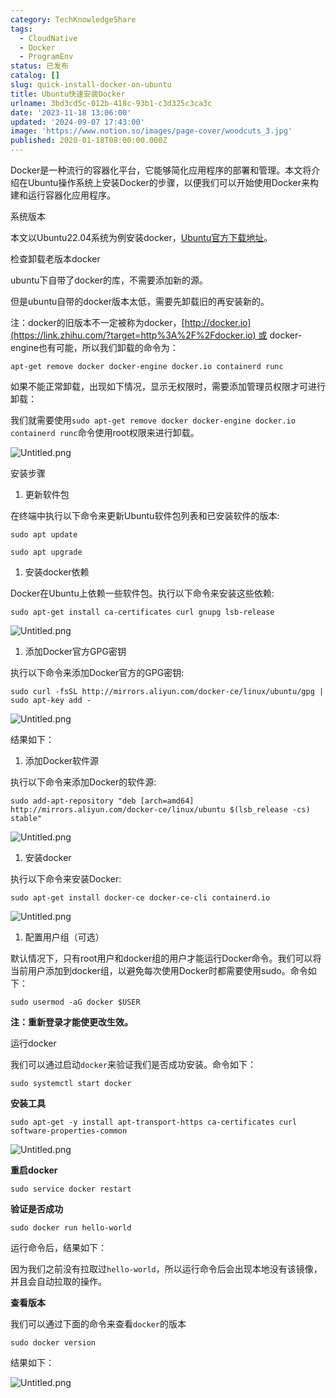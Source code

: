 ```yaml
---
category: TechKnowledgeShare
tags:
  - CloudNative
  - Docker
  - ProgramEnv
status: 已发布
catalog: []
slug: quick-install-docker-on-ubuntu
title: Ubuntu快速安装Docker
urlname: 3bd3cd5c-012b-418c-93b1-c3d325c3ca3c
date: '2023-11-18 13:06:00'
updated: '2024-09-07 17:43:00'
image: 'https://www.notion.so/images/page-cover/woodcuts_3.jpg'
published: 2020-01-18T08:00:00.000Z
---
```


Docker是一种流行的容器化平台，它能够简化应用程序的部署和管理。本文将介绍在Ubuntu操作系统上安装Docker的步骤，以便我们可以开始使用Docker来构建和运行容器化应用程序。


系统版本


本文以Ubuntu22.04系统为例安装docker，[Ubuntu官方下载地址](https://link.zhihu.com/?target=https%3A%2F%2Fubuntu.com%2Fdownload)。


检查卸载老版本docker


ubuntu下自带了docker的库，不需要添加新的源。


但是ubuntu自带的docker版本太低，需要先卸载旧的再安装新的。


注：docker的旧版本不一定被称为docker，[http://docker.io](https://link.zhihu.com/?target=http%3A%2F%2Fdocker.io) 或 docker-engine也有可能，所以我们卸载的命令为：


`apt-get remove docker docker-engine docker.io containerd runc`


如果不能正常卸载，出现如下情况，显示无权限时，需要添加管理员权限才可进行卸载：


我们就需要使用`sudo apt-get remove docker docker-engine docker.io containerd runc`命令使用root权限来进行卸载。


![Untitled.png](https://prod-files-secure.s3.us-west-2.amazonaws.com/5d24fe63-e567-4804-86f9-9fdc62e13082/39952d0f-7851-4550-b715-72a33876c773/Untitled.png?X-Amz-Algorithm=AWS4-HMAC-SHA256&X-Amz-Content-Sha256=UNSIGNED-PAYLOAD&X-Amz-Credential=ASIAZI2LB46625CT6GJE%2F20250321%2Fus-west-2%2Fs3%2Faws4_request&X-Amz-Date=20250321T053830Z&X-Amz-Expires=3600&X-Amz-Security-Token=IQoJb3JpZ2luX2VjEEUaCXVzLXdlc3QtMiJGMEQCIFLVCxmRnwZJE9w2FPoeS3lBgk%2Fv9sd367We4GcrYmGhAiBbrpHh6rlajuV19yyRv67wfEw833ALkZ0GisV9dm5qtyqIBAie%2F%2F%2F%2F%2F%2F%2F%2F%2F%2F8BEAAaDDYzNzQyMzE4MzgwNSIMI1EWGQhNWPwhe8InKtwDjmo81%2F7EhyHQ%2FN3A3ic1zjJ6sQh338dT2iHMt%2F9KsjqssZ%2BL2o0ik09yo7OZuAhpMfebTYMsriTMPp6Z9mVJNHFP6nZN1EJpH95kRbjG%2Ba56aSNC57UCbOv1j39rDB7YT4WphmnsErQb%2BVXUgOb6Y75IFEdND%2FzM1DtHV7aNLYM5bcG9THfSR94F942%2FpVbUaMoY1qKo%2BtGiqkL0lBCqsL4X3UgHiXaanbaezyscxvwsfRaW%2Fo0tz7OBadXZH9mHnXDa%2F27LJz%2FuphkZ03DisSDgBcN9eHXkcly3DVVtIgRqZc2nWcu8AESQXzyjoj%2B8cYkYnuRKFBslaOfsp%2Byoz0KrGmPkcZLmwOWf8UmukHx%2B78NqNVeGirOIrTKrXUVdR0LDe2bs4pa42IX7Nb15O%2BpMezMMxlJxZ7HGLum4ZwmSUL1GRCg5VqpurEWbcOaEOp%2Baa2XnazHrj8%2B670DdF5qgPmy03VdMsGpK04b5MFY%2BM77yrTD4QsUVUP4aMdpwdITwyiAohRcFKfvblCifBFbQqSqB3utDSAHIO5lLB53LDj7t1gH8d3Pp2xUdD2Z90IlxgrsH2YaTLE5rdvl5FvP6acdfrFp87XlycUDaQzjsvt64pWUXqUtjRBEw%2FdbzvgY6pgEy0gdTWFw0ZskfMgLzyNI2aDfo6TRHu0sySknLP6fLe9B0IScGDbofhDWmC4DPgf3wEDRVgtF5vKC3OCVrWIXjSXkxZFJMbpTjxnlJC5GK3JdHdG9GI2Y7DUJzYFibUhSTua%2BP2Z9hBer%2FJdeM0AJ5kzlwN5IduEmnpjOMo62ZbjCM0mLq4TowRPdGtCbYFA7WKsvXoAj4LDmAe3R84qKYvtI5iIZc&X-Amz-Signature=57ff32e77936029abb1019705bfb607e9ad0b092f2915aee6f13a07f0c6834ee&X-Amz-SignedHeaders=host&x-id=GetObject)


安装步骤

1. 更新软件包

在终端中执行以下命令来更新Ubuntu软件包列表和已安装软件的版本:


`sudo apt update`


`sudo apt upgrade`

1. 安装docker依赖

Docker在Ubuntu上依赖一些软件包。执行以下命令来安装这些依赖:


`sudo apt-get install ca-certificates curl gnupg lsb-release`


![Untitled.png](https://prod-files-secure.s3.us-west-2.amazonaws.com/5d24fe63-e567-4804-86f9-9fdc62e13082/b5a549a8-6621-4824-a151-93e8b0592f14/Untitled.png?X-Amz-Algorithm=AWS4-HMAC-SHA256&X-Amz-Content-Sha256=UNSIGNED-PAYLOAD&X-Amz-Credential=ASIAZI2LB46625CT6GJE%2F20250321%2Fus-west-2%2Fs3%2Faws4_request&X-Amz-Date=20250321T053830Z&X-Amz-Expires=3600&X-Amz-Security-Token=IQoJb3JpZ2luX2VjEEUaCXVzLXdlc3QtMiJGMEQCIFLVCxmRnwZJE9w2FPoeS3lBgk%2Fv9sd367We4GcrYmGhAiBbrpHh6rlajuV19yyRv67wfEw833ALkZ0GisV9dm5qtyqIBAie%2F%2F%2F%2F%2F%2F%2F%2F%2F%2F8BEAAaDDYzNzQyMzE4MzgwNSIMI1EWGQhNWPwhe8InKtwDjmo81%2F7EhyHQ%2FN3A3ic1zjJ6sQh338dT2iHMt%2F9KsjqssZ%2BL2o0ik09yo7OZuAhpMfebTYMsriTMPp6Z9mVJNHFP6nZN1EJpH95kRbjG%2Ba56aSNC57UCbOv1j39rDB7YT4WphmnsErQb%2BVXUgOb6Y75IFEdND%2FzM1DtHV7aNLYM5bcG9THfSR94F942%2FpVbUaMoY1qKo%2BtGiqkL0lBCqsL4X3UgHiXaanbaezyscxvwsfRaW%2Fo0tz7OBadXZH9mHnXDa%2F27LJz%2FuphkZ03DisSDgBcN9eHXkcly3DVVtIgRqZc2nWcu8AESQXzyjoj%2B8cYkYnuRKFBslaOfsp%2Byoz0KrGmPkcZLmwOWf8UmukHx%2B78NqNVeGirOIrTKrXUVdR0LDe2bs4pa42IX7Nb15O%2BpMezMMxlJxZ7HGLum4ZwmSUL1GRCg5VqpurEWbcOaEOp%2Baa2XnazHrj8%2B670DdF5qgPmy03VdMsGpK04b5MFY%2BM77yrTD4QsUVUP4aMdpwdITwyiAohRcFKfvblCifBFbQqSqB3utDSAHIO5lLB53LDj7t1gH8d3Pp2xUdD2Z90IlxgrsH2YaTLE5rdvl5FvP6acdfrFp87XlycUDaQzjsvt64pWUXqUtjRBEw%2FdbzvgY6pgEy0gdTWFw0ZskfMgLzyNI2aDfo6TRHu0sySknLP6fLe9B0IScGDbofhDWmC4DPgf3wEDRVgtF5vKC3OCVrWIXjSXkxZFJMbpTjxnlJC5GK3JdHdG9GI2Y7DUJzYFibUhSTua%2BP2Z9hBer%2FJdeM0AJ5kzlwN5IduEmnpjOMo62ZbjCM0mLq4TowRPdGtCbYFA7WKsvXoAj4LDmAe3R84qKYvtI5iIZc&X-Amz-Signature=b6e9b83845301b74d6e36996cdfab404f1d27963a83bdfa0dcf00d00c9691d35&X-Amz-SignedHeaders=host&x-id=GetObject)

1. 添加Docker官方GPG密钥

执行以下命令来添加Docker官方的GPG密钥:


`sudo curl -fsSL http://mirrors.aliyun.com/docker-ce/linux/ubuntu/gpg | sudo apt-key add -`


![Untitled.png](https://prod-files-secure.s3.us-west-2.amazonaws.com/5d24fe63-e567-4804-86f9-9fdc62e13082/98014b5e-f5b7-4b16-804e-ab6917971bd3/Untitled.png?X-Amz-Algorithm=AWS4-HMAC-SHA256&X-Amz-Content-Sha256=UNSIGNED-PAYLOAD&X-Amz-Credential=ASIAZI2LB46625CT6GJE%2F20250321%2Fus-west-2%2Fs3%2Faws4_request&X-Amz-Date=20250321T053830Z&X-Amz-Expires=3600&X-Amz-Security-Token=IQoJb3JpZ2luX2VjEEUaCXVzLXdlc3QtMiJGMEQCIFLVCxmRnwZJE9w2FPoeS3lBgk%2Fv9sd367We4GcrYmGhAiBbrpHh6rlajuV19yyRv67wfEw833ALkZ0GisV9dm5qtyqIBAie%2F%2F%2F%2F%2F%2F%2F%2F%2F%2F8BEAAaDDYzNzQyMzE4MzgwNSIMI1EWGQhNWPwhe8InKtwDjmo81%2F7EhyHQ%2FN3A3ic1zjJ6sQh338dT2iHMt%2F9KsjqssZ%2BL2o0ik09yo7OZuAhpMfebTYMsriTMPp6Z9mVJNHFP6nZN1EJpH95kRbjG%2Ba56aSNC57UCbOv1j39rDB7YT4WphmnsErQb%2BVXUgOb6Y75IFEdND%2FzM1DtHV7aNLYM5bcG9THfSR94F942%2FpVbUaMoY1qKo%2BtGiqkL0lBCqsL4X3UgHiXaanbaezyscxvwsfRaW%2Fo0tz7OBadXZH9mHnXDa%2F27LJz%2FuphkZ03DisSDgBcN9eHXkcly3DVVtIgRqZc2nWcu8AESQXzyjoj%2B8cYkYnuRKFBslaOfsp%2Byoz0KrGmPkcZLmwOWf8UmukHx%2B78NqNVeGirOIrTKrXUVdR0LDe2bs4pa42IX7Nb15O%2BpMezMMxlJxZ7HGLum4ZwmSUL1GRCg5VqpurEWbcOaEOp%2Baa2XnazHrj8%2B670DdF5qgPmy03VdMsGpK04b5MFY%2BM77yrTD4QsUVUP4aMdpwdITwyiAohRcFKfvblCifBFbQqSqB3utDSAHIO5lLB53LDj7t1gH8d3Pp2xUdD2Z90IlxgrsH2YaTLE5rdvl5FvP6acdfrFp87XlycUDaQzjsvt64pWUXqUtjRBEw%2FdbzvgY6pgEy0gdTWFw0ZskfMgLzyNI2aDfo6TRHu0sySknLP6fLe9B0IScGDbofhDWmC4DPgf3wEDRVgtF5vKC3OCVrWIXjSXkxZFJMbpTjxnlJC5GK3JdHdG9GI2Y7DUJzYFibUhSTua%2BP2Z9hBer%2FJdeM0AJ5kzlwN5IduEmnpjOMo62ZbjCM0mLq4TowRPdGtCbYFA7WKsvXoAj4LDmAe3R84qKYvtI5iIZc&X-Amz-Signature=926a9b3e6f3cd3d946975a0e51ccddec4628ba7e83b797b371bdcd3a6ca78e4c&X-Amz-SignedHeaders=host&x-id=GetObject)


结果如下：

1. 添加Docker软件源

执行以下命令来添加Docker的软件源:


`sudo add-apt-repository "deb [arch=amd64] http://mirrors.aliyun.com/docker-ce/linux/ubuntu $(lsb_release -cs) stable"`


![Untitled.png](https://prod-files-secure.s3.us-west-2.amazonaws.com/5d24fe63-e567-4804-86f9-9fdc62e13082/7fc5bdbe-9d4c-48b8-ba03-3309380f47ba/Untitled.png?X-Amz-Algorithm=AWS4-HMAC-SHA256&X-Amz-Content-Sha256=UNSIGNED-PAYLOAD&X-Amz-Credential=ASIAZI2LB46625CT6GJE%2F20250321%2Fus-west-2%2Fs3%2Faws4_request&X-Amz-Date=20250321T053830Z&X-Amz-Expires=3600&X-Amz-Security-Token=IQoJb3JpZ2luX2VjEEUaCXVzLXdlc3QtMiJGMEQCIFLVCxmRnwZJE9w2FPoeS3lBgk%2Fv9sd367We4GcrYmGhAiBbrpHh6rlajuV19yyRv67wfEw833ALkZ0GisV9dm5qtyqIBAie%2F%2F%2F%2F%2F%2F%2F%2F%2F%2F8BEAAaDDYzNzQyMzE4MzgwNSIMI1EWGQhNWPwhe8InKtwDjmo81%2F7EhyHQ%2FN3A3ic1zjJ6sQh338dT2iHMt%2F9KsjqssZ%2BL2o0ik09yo7OZuAhpMfebTYMsriTMPp6Z9mVJNHFP6nZN1EJpH95kRbjG%2Ba56aSNC57UCbOv1j39rDB7YT4WphmnsErQb%2BVXUgOb6Y75IFEdND%2FzM1DtHV7aNLYM5bcG9THfSR94F942%2FpVbUaMoY1qKo%2BtGiqkL0lBCqsL4X3UgHiXaanbaezyscxvwsfRaW%2Fo0tz7OBadXZH9mHnXDa%2F27LJz%2FuphkZ03DisSDgBcN9eHXkcly3DVVtIgRqZc2nWcu8AESQXzyjoj%2B8cYkYnuRKFBslaOfsp%2Byoz0KrGmPkcZLmwOWf8UmukHx%2B78NqNVeGirOIrTKrXUVdR0LDe2bs4pa42IX7Nb15O%2BpMezMMxlJxZ7HGLum4ZwmSUL1GRCg5VqpurEWbcOaEOp%2Baa2XnazHrj8%2B670DdF5qgPmy03VdMsGpK04b5MFY%2BM77yrTD4QsUVUP4aMdpwdITwyiAohRcFKfvblCifBFbQqSqB3utDSAHIO5lLB53LDj7t1gH8d3Pp2xUdD2Z90IlxgrsH2YaTLE5rdvl5FvP6acdfrFp87XlycUDaQzjsvt64pWUXqUtjRBEw%2FdbzvgY6pgEy0gdTWFw0ZskfMgLzyNI2aDfo6TRHu0sySknLP6fLe9B0IScGDbofhDWmC4DPgf3wEDRVgtF5vKC3OCVrWIXjSXkxZFJMbpTjxnlJC5GK3JdHdG9GI2Y7DUJzYFibUhSTua%2BP2Z9hBer%2FJdeM0AJ5kzlwN5IduEmnpjOMo62ZbjCM0mLq4TowRPdGtCbYFA7WKsvXoAj4LDmAe3R84qKYvtI5iIZc&X-Amz-Signature=29f9556e6cccf814754b257c12d9c224b4a2c28b8d24d3cc613c735bb90d367e&X-Amz-SignedHeaders=host&x-id=GetObject)

1. 安装docker

执行以下命令来安装Docker:


`sudo apt-get install docker-ce docker-ce-cli containerd.io`


![Untitled.png](https://prod-files-secure.s3.us-west-2.amazonaws.com/5d24fe63-e567-4804-86f9-9fdc62e13082/d5ede442-ffc5-49c3-a76a-76559a797244/Untitled.png?X-Amz-Algorithm=AWS4-HMAC-SHA256&X-Amz-Content-Sha256=UNSIGNED-PAYLOAD&X-Amz-Credential=ASIAZI2LB46625CT6GJE%2F20250321%2Fus-west-2%2Fs3%2Faws4_request&X-Amz-Date=20250321T053830Z&X-Amz-Expires=3600&X-Amz-Security-Token=IQoJb3JpZ2luX2VjEEUaCXVzLXdlc3QtMiJGMEQCIFLVCxmRnwZJE9w2FPoeS3lBgk%2Fv9sd367We4GcrYmGhAiBbrpHh6rlajuV19yyRv67wfEw833ALkZ0GisV9dm5qtyqIBAie%2F%2F%2F%2F%2F%2F%2F%2F%2F%2F8BEAAaDDYzNzQyMzE4MzgwNSIMI1EWGQhNWPwhe8InKtwDjmo81%2F7EhyHQ%2FN3A3ic1zjJ6sQh338dT2iHMt%2F9KsjqssZ%2BL2o0ik09yo7OZuAhpMfebTYMsriTMPp6Z9mVJNHFP6nZN1EJpH95kRbjG%2Ba56aSNC57UCbOv1j39rDB7YT4WphmnsErQb%2BVXUgOb6Y75IFEdND%2FzM1DtHV7aNLYM5bcG9THfSR94F942%2FpVbUaMoY1qKo%2BtGiqkL0lBCqsL4X3UgHiXaanbaezyscxvwsfRaW%2Fo0tz7OBadXZH9mHnXDa%2F27LJz%2FuphkZ03DisSDgBcN9eHXkcly3DVVtIgRqZc2nWcu8AESQXzyjoj%2B8cYkYnuRKFBslaOfsp%2Byoz0KrGmPkcZLmwOWf8UmukHx%2B78NqNVeGirOIrTKrXUVdR0LDe2bs4pa42IX7Nb15O%2BpMezMMxlJxZ7HGLum4ZwmSUL1GRCg5VqpurEWbcOaEOp%2Baa2XnazHrj8%2B670DdF5qgPmy03VdMsGpK04b5MFY%2BM77yrTD4QsUVUP4aMdpwdITwyiAohRcFKfvblCifBFbQqSqB3utDSAHIO5lLB53LDj7t1gH8d3Pp2xUdD2Z90IlxgrsH2YaTLE5rdvl5FvP6acdfrFp87XlycUDaQzjsvt64pWUXqUtjRBEw%2FdbzvgY6pgEy0gdTWFw0ZskfMgLzyNI2aDfo6TRHu0sySknLP6fLe9B0IScGDbofhDWmC4DPgf3wEDRVgtF5vKC3OCVrWIXjSXkxZFJMbpTjxnlJC5GK3JdHdG9GI2Y7DUJzYFibUhSTua%2BP2Z9hBer%2FJdeM0AJ5kzlwN5IduEmnpjOMo62ZbjCM0mLq4TowRPdGtCbYFA7WKsvXoAj4LDmAe3R84qKYvtI5iIZc&X-Amz-Signature=8145f1f6ca51e928010a6ff4a749774d83e114e60aa6cd98d077ce72696856c0&X-Amz-SignedHeaders=host&x-id=GetObject)

1. 配置用户组（可选）

默认情况下，只有root用户和docker组的用户才能运行Docker命令。我们可以将当前用户添加到docker组，以避免每次使用Docker时都需要使用sudo。命令如下：


`sudo usermod -aG docker $USER`


**注：重新登录才能使更改生效。**


运行docker


我们可以通过启动`docker`来验证我们是否成功安装。命令如下：


`sudo systemctl start docker`


**安装工具**


`sudo apt-get -y install apt-transport-https ca-certificates curl software-properties-common`


![Untitled.png](https://prod-files-secure.s3.us-west-2.amazonaws.com/5d24fe63-e567-4804-86f9-9fdc62e13082/0c3615c1-94db-46f5-9743-68bb221a9964/Untitled.png?X-Amz-Algorithm=AWS4-HMAC-SHA256&X-Amz-Content-Sha256=UNSIGNED-PAYLOAD&X-Amz-Credential=ASIAZI2LB46625CT6GJE%2F20250321%2Fus-west-2%2Fs3%2Faws4_request&X-Amz-Date=20250321T053830Z&X-Amz-Expires=3600&X-Amz-Security-Token=IQoJb3JpZ2luX2VjEEUaCXVzLXdlc3QtMiJGMEQCIFLVCxmRnwZJE9w2FPoeS3lBgk%2Fv9sd367We4GcrYmGhAiBbrpHh6rlajuV19yyRv67wfEw833ALkZ0GisV9dm5qtyqIBAie%2F%2F%2F%2F%2F%2F%2F%2F%2F%2F8BEAAaDDYzNzQyMzE4MzgwNSIMI1EWGQhNWPwhe8InKtwDjmo81%2F7EhyHQ%2FN3A3ic1zjJ6sQh338dT2iHMt%2F9KsjqssZ%2BL2o0ik09yo7OZuAhpMfebTYMsriTMPp6Z9mVJNHFP6nZN1EJpH95kRbjG%2Ba56aSNC57UCbOv1j39rDB7YT4WphmnsErQb%2BVXUgOb6Y75IFEdND%2FzM1DtHV7aNLYM5bcG9THfSR94F942%2FpVbUaMoY1qKo%2BtGiqkL0lBCqsL4X3UgHiXaanbaezyscxvwsfRaW%2Fo0tz7OBadXZH9mHnXDa%2F27LJz%2FuphkZ03DisSDgBcN9eHXkcly3DVVtIgRqZc2nWcu8AESQXzyjoj%2B8cYkYnuRKFBslaOfsp%2Byoz0KrGmPkcZLmwOWf8UmukHx%2B78NqNVeGirOIrTKrXUVdR0LDe2bs4pa42IX7Nb15O%2BpMezMMxlJxZ7HGLum4ZwmSUL1GRCg5VqpurEWbcOaEOp%2Baa2XnazHrj8%2B670DdF5qgPmy03VdMsGpK04b5MFY%2BM77yrTD4QsUVUP4aMdpwdITwyiAohRcFKfvblCifBFbQqSqB3utDSAHIO5lLB53LDj7t1gH8d3Pp2xUdD2Z90IlxgrsH2YaTLE5rdvl5FvP6acdfrFp87XlycUDaQzjsvt64pWUXqUtjRBEw%2FdbzvgY6pgEy0gdTWFw0ZskfMgLzyNI2aDfo6TRHu0sySknLP6fLe9B0IScGDbofhDWmC4DPgf3wEDRVgtF5vKC3OCVrWIXjSXkxZFJMbpTjxnlJC5GK3JdHdG9GI2Y7DUJzYFibUhSTua%2BP2Z9hBer%2FJdeM0AJ5kzlwN5IduEmnpjOMo62ZbjCM0mLq4TowRPdGtCbYFA7WKsvXoAj4LDmAe3R84qKYvtI5iIZc&X-Amz-Signature=4d70e3f7729815dc416954a49578852e209b6af62cbabf784ea7054969226fc3&X-Amz-SignedHeaders=host&x-id=GetObject)


**重启docker**


`sudo service docker restart`


**验证是否成功**


`sudo docker run hello-world`


运行命令后，结果如下：


因为我们之前没有拉取过`hello-world`，所以运行命令后会出现本地没有该镜像，并且会自动拉取的操作。


**查看版本**


我们可以通过下面的命令来查看`docker`的版本


`sudo docker version`


结果如下：


![Untitled.png](https://prod-files-secure.s3.us-west-2.amazonaws.com/5d24fe63-e567-4804-86f9-9fdc62e13082/efdb509a-3c1e-41a3-91ee-a1bd88793688/Untitled.png?X-Amz-Algorithm=AWS4-HMAC-SHA256&X-Amz-Content-Sha256=UNSIGNED-PAYLOAD&X-Amz-Credential=ASIAZI2LB46625CT6GJE%2F20250321%2Fus-west-2%2Fs3%2Faws4_request&X-Amz-Date=20250321T053830Z&X-Amz-Expires=3600&X-Amz-Security-Token=IQoJb3JpZ2luX2VjEEUaCXVzLXdlc3QtMiJGMEQCIFLVCxmRnwZJE9w2FPoeS3lBgk%2Fv9sd367We4GcrYmGhAiBbrpHh6rlajuV19yyRv67wfEw833ALkZ0GisV9dm5qtyqIBAie%2F%2F%2F%2F%2F%2F%2F%2F%2F%2F8BEAAaDDYzNzQyMzE4MzgwNSIMI1EWGQhNWPwhe8InKtwDjmo81%2F7EhyHQ%2FN3A3ic1zjJ6sQh338dT2iHMt%2F9KsjqssZ%2BL2o0ik09yo7OZuAhpMfebTYMsriTMPp6Z9mVJNHFP6nZN1EJpH95kRbjG%2Ba56aSNC57UCbOv1j39rDB7YT4WphmnsErQb%2BVXUgOb6Y75IFEdND%2FzM1DtHV7aNLYM5bcG9THfSR94F942%2FpVbUaMoY1qKo%2BtGiqkL0lBCqsL4X3UgHiXaanbaezyscxvwsfRaW%2Fo0tz7OBadXZH9mHnXDa%2F27LJz%2FuphkZ03DisSDgBcN9eHXkcly3DVVtIgRqZc2nWcu8AESQXzyjoj%2B8cYkYnuRKFBslaOfsp%2Byoz0KrGmPkcZLmwOWf8UmukHx%2B78NqNVeGirOIrTKrXUVdR0LDe2bs4pa42IX7Nb15O%2BpMezMMxlJxZ7HGLum4ZwmSUL1GRCg5VqpurEWbcOaEOp%2Baa2XnazHrj8%2B670DdF5qgPmy03VdMsGpK04b5MFY%2BM77yrTD4QsUVUP4aMdpwdITwyiAohRcFKfvblCifBFbQqSqB3utDSAHIO5lLB53LDj7t1gH8d3Pp2xUdD2Z90IlxgrsH2YaTLE5rdvl5FvP6acdfrFp87XlycUDaQzjsvt64pWUXqUtjRBEw%2FdbzvgY6pgEy0gdTWFw0ZskfMgLzyNI2aDfo6TRHu0sySknLP6fLe9B0IScGDbofhDWmC4DPgf3wEDRVgtF5vKC3OCVrWIXjSXkxZFJMbpTjxnlJC5GK3JdHdG9GI2Y7DUJzYFibUhSTua%2BP2Z9hBer%2FJdeM0AJ5kzlwN5IduEmnpjOMo62ZbjCM0mLq4TowRPdGtCbYFA7WKsvXoAj4LDmAe3R84qKYvtI5iIZc&X-Amz-Signature=25bc983a45e92928bee419477660c9498b5303bac3897d8005856f447075280c&X-Amz-SignedHeaders=host&x-id=GetObject)

